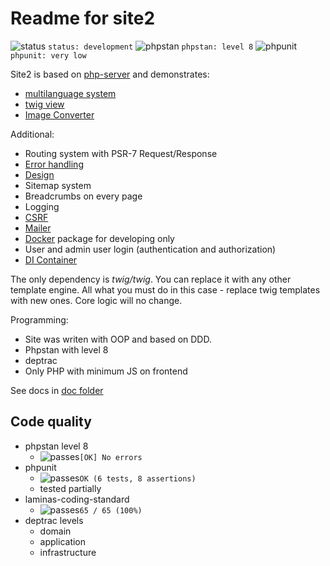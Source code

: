 # Readme for site2

![status](https://placehold.co/15x15/f03c15/f03c15.png) `status: development`
![phpstan](https://placehold.co/15x15/1589F0/1589F0.png) `phpstan: level 8`
![phpunit](https://placehold.co/15x15/c5f015/c5f015.png) `phpunit: very low`

Site2 is based on [php-server](https://github.com/Romchik38/server) and demonstrates:

- [multilanguage system](./doc/language/01-readme.md)
- [twig view](./doc/templates/01-readme.md)
- [Image Converter](./doc/Image_Converter/01_readme.md)

Additional:

- Routing system with PSR-7 Request/Response
- [Error handling](./doc/errors/errors.md)
- [Design](./doc/design/01-readme.md)
- Sitemap system
- Breadcrumbs on every page
- Logging
- [CSRF](./doc/security/csrf.md)
- [Mailer](./doc/mail/docker.md)
- [Docker](./doc/docker/00_readme.md) package for developing only
- User and admin user login (authentication and authorization)
- [DI Container](./doc/bootstrap/Container.md)

The only dependency is *twig/twig*. You can replace it with any other template engine. All what you must do in this case - replace twig templates with new ones. Core logic will no change.

Programming:

- Site was writen with OOP and based on DDD.
- Phpstan with level 8
- deptrac
- Only PHP with minimum JS on frontend

See docs in [doc folder](./doc/)

## Code quality

- phpstan level 8
  - ![passes](https://placehold.co/15x15/0dbc79/0dbc79.png)`[OK] No errors`  
- phpunit
  - ![passes](https://placehold.co/15x15/0dbc79/0dbc79.png)`OK (6 tests, 8 assertions)`
  - tested partially
- laminas-coding-standard
  - ![passes](https://placehold.co/15x15/0dbc79/0dbc79.png)`65 / 65 (100%)`
- deptrac levels
  - domain
  - application
  - infrastructure
